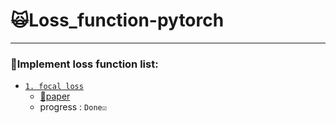 # 🙀Loss_function-pytorch
---
### 🚀Implement loss function list:

- [`1. focal loss`](./pytorch-loss/focal.py)
    - [📝paper](https://arxiv.org/abs/1708.02002)
    - progress : `Done☑️`

